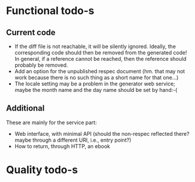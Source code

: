 # Functional todo-s

## Current code

* If the diff file is not reachable, it will be silently ignored. Ideally, the corresponding code should then be removed from the generated code! In general, if a reference cannot be reached, then the reference should probably be removed.
* Add an option for the unpublished respec document (hm. that may not work because there is no such thing as a short name for that one...)
* The locale setting may be a problem in the generator web service; maybe the month name and the day name should be set by hand:-(

## Additional 

These are mainly for the service part:

* Web interface, with minimal API (should the non-respec reflected there? maybe through a different URI, i.e., entry point?)
* How to return, through HTTP, an ebook


# Quality todo-s

